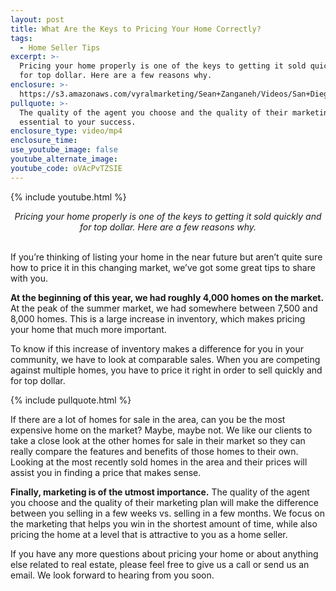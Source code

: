 ```yaml
---
layout: post
title: What Are the Keys to Pricing Your Home Correctly?
tags:
  - Home Seller Tips
excerpt: >-
  Pricing your home properly is one of the keys to getting it sold quickly and
  for top dollar. Here are a few reasons why.
enclosure: >-
  https://s3.amazonaws.com/vyralmarketing/Sean+Zanganeh/Videos/San+Diego%252C+CA+Real+Estate+-+How+to+price+your+home+in+today%2527s+market.mp4
pullquote: >-
  The quality of the agent you choose and the quality of their marketing is
  essential to your success.
enclosure_type: video/mp4
enclosure_time:
use_youtube_image: false
youtube_alternate_image:
youtube_code: oVAcPvTZSIE
---
```


{% include youtube.html %}

<center><em>Pricing your home properly is one of the keys to getting it sold quickly and for top dollar. Here are a few reasons why.</em></center>

<center>&nbsp;</center>

If you’re thinking of listing your home in the near future but aren’t quite sure how to price it in this changing market, we’ve got some great tips to share with you.&nbsp;

**At the beginning of this year, we had roughly 4,000 homes on the market.** At the peak of the summer market, we had somewhere between 7,500 and 8,000 homes. This is a large increase in inventory, which makes pricing your home that much more important.

To know if this increase of inventory makes a difference for you in your community, we have to look at comparable sales. When you are competing against multiple homes, you have to price it right in order to sell quickly and for top dollar.

{% include pullquote.html %}

If there are a lot of homes for sale in the area, can you be the most expensive home on the market? Maybe, maybe not. We like our clients to take a close look at the other homes for sale in their market so they can really compare the features and benefits of those homes to their own. Looking at the most recently sold homes in the area and their prices will assist you in finding a price that makes sense.

**Finally, marketing is of the utmost importance.** The quality of the agent you choose and the quality of their marketing plan will make the difference between you selling in a few weeks vs. selling in a few months. We focus on the marketing that helps you win in the shortest amount of time, while also pricing the home at a level that is attractive to you as a home seller.

If you have any more questions about pricing your home or about anything else related to real estate, please feel free to give us a call or send us an email. We look forward to hearing from you soon.